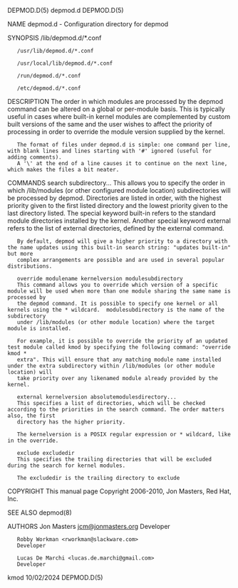 DEPMOD.D(5)								   depmod.d								   DEPMOD.D(5)

NAME
       depmod.d - Configuration directory for depmod

SYNOPSIS
       /lib/depmod.d/*.conf

       /usr/lib/depmod.d/*.conf

       /usr/local/lib/depmod.d/*.conf

       /run/depmod.d/*.conf

       /etc/depmod.d/*.conf

DESCRIPTION
       The order in which modules are processed by the depmod command can be altered on a global or per-module basis. This is typically useful in cases where
       built-in kernel modules are complemented by custom built versions of the same and the user wishes to affect the priority of processing in order to
       override the module version supplied by the kernel.

       The format of files under depmod.d is simple: one command per line, with blank lines and lines starting with '#' ignored (useful for adding comments).
       A '\' at the end of a line causes it to continue on the next line, which makes the files a bit neater.

COMMANDS
       search subdirectory...
	   This allows you to specify the order in which /lib/modules (or other configured module location) subdirectories will be processed by depmod.
	   Directories are listed in order, with the highest priority given to the first listed directory and the lowest priority given to the last directory
	   listed. The special keyword built-in refers to the standard module directories installed by the kernel. Another special keyword external refers to
	   the list of external directories, defined by the external command.

	   By default, depmod will give a higher priority to a directory with the name updates using this built-in search string: "updates built-in" but more
	   complex arrangements are possible and are used in several popular distributions.

       override modulename kernelversion modulesubdirectory
	   This command allows you to override which version of a specific module will be used when more than one module sharing the same name is processed by
	   the depmod command. It is possible to specify one kernel or all kernels using the * wildcard.  modulesubdirectory is the name of the subdirectory
	   under /lib/modules (or other module location) where the target module is installed.

	   For example, it is possible to override the priority of an updated test module called kmod by specifying the following command: "override kmod *
	   extra". This will ensure that any matching module name installed under the extra subdirectory within /lib/modules (or other module location) will
	   take priority over any likenamed module already provided by the kernel.

       external kernelversion absolutemodulesdirectory...
	   This specifies a list of directories, which will be checked according to the priorities in the search command. The order matters also, the first
	   directory has the higher priority.

	   The kernelversion is a POSIX regular expression or * wildcard, like in the override.

       exclude excludedir
	   This specifies the trailing directories that will be excluded during the search for kernel modules.

	   The excludedir is the trailing directory to exclude

COPYRIGHT
       This manual page Copyright 2006-2010, Jon Masters, Red Hat, Inc.

SEE ALSO
       depmod(8)

AUTHORS
       Jon Masters <jcm@jonmasters.org>
	   Developer

       Robby Workman <rworkman@slackware.com>
	   Developer

       Lucas De Marchi <lucas.de.marchi@gmail.com>
	   Developer

kmod									  10/02/2024								   DEPMOD.D(5)
